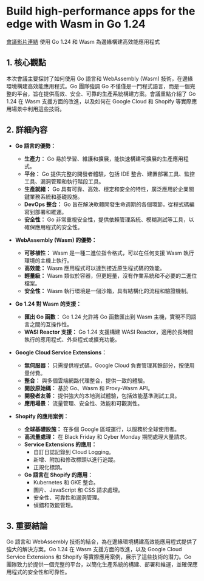 # Build high-performance apps for the edge with Wasm in Go 1.24
[會議影片連結](https://www.youtube.com/watch?v=2ECGTgZp1KA)
使用 Go 1.24 和 Wasm 為邊緣構建高效能應用程式

## 1. 核心觀點

本次會議主要探討了如何使用 Go 語言和 WebAssembly (Wasm) 技術，在邊緣環境構建高效能應用程式。Go 團隊強調 Go 不僅僅是一門程式語言，而是一個完整的平台，旨在提供高效、安全、可靠的生產系統構建方案。會議重點介紹了 Go 1.24 在 Wasm 支援方面的改進，以及如何在 Google Cloud 和 Shopify 等實際應用場景中利用這些技術。

## 2. 詳細內容

- **Go 語言的優勢：**
    - **生產力：** Go 易於學習、維護和擴展，能快速構建可擴展的生產應用程式。
    - **平台：** Go 提供完整的開發者體驗，包括 IDE 整合、建置部署工具、監控工具、漏洞管理和執行階段工具。
    - **生產就緒：** Go 具有可靠、高效、穩定和安全的特性，廣泛應用於企業關鍵業務系統和基礎設施。
    - **DevOps 整合：** Go 旨在解決軟體開發生命週期的各個環節，從程式碼編寫到部署和維運。
    - **安全性：** Go 非常重視安全性，提供依賴管理系統、模糊測試等工具，以確保應用程式的安全性。

- **WebAssembly (Wasm) 的優勢：**
    - **可移植性：** Wasm 是一種二進位指令格式，可以在任何支援 Wasm 執行環境的主機上執行。
    - **高效能：** Wasm 應用程式可以達到接近原生程式碼的效能。
    - **輕量級：** Wasm 類似於容器，但更輕量，沒有作業系統和不必要的二進位檔案。
    - **安全性：** Wasm 執行環境是一個沙箱，具有結構化的流程和驗證機制。

- **Go 1.24 對 Wasm 的支援：**
    - **匯出 Go 函數：** Go 1.24 允許將 Go 函數匯出到 Wasm 主機，實現不同語言之間的互操作性。
    - **WASI Reactor 支援：** Go 1.24 支援構建 WASI Reactor，適用於長時間執行的應用程式、外掛程式或擴充功能。

- **Google Cloud Service Extensions：**
    - **無伺服器：** 只需提供程式碼，Google Cloud 負責管理其餘部分，按使用量付費。
    - **整合：** 與多個雲端網路代理整合，提供一致的體驗。
    - **開放原始碼：** 基於 Go、Wasm 和 Proxy-Wasm API。
    - **開發者友善：** 提供強大的本地測試體驗，包括效能基準測試工具。
    - **應用場景：** 流量管理、安全性、效能和可觀測性。

- **Shopify 的應用案例：**
    - **全球基礎設施：** 在多個 Google 區域運行，以服務於全球使用者。
    - **高流量處理：** 在 Black Friday 和 Cyber Monday 期間處理大量請求。
    - **Service Extensions 的應用：**
        - 自訂日誌記錄到 Cloud Logging。
        - 新增、附加和修改標頭以進行追蹤。
        - 正規化標頭。
    - **Go 語言在 Shopify 的應用：**
        - Kubernetes 和 GKE 整合。
        - 圖片、JavaScript 和 CSS 請求處理。
        - 安全性、可靠性和漏洞管理。
        - 偵錯和效能管理。

## 3. 重要結論

Go 語言和 WebAssembly 技術的結合，為在邊緣環境構建高效能應用程式提供了強大的解決方案。Go 1.24 在 Wasm 支援方面的改進，以及 Google Cloud Service Extensions 和 Shopify 等實際應用案例，展示了這些技術的潛力。Go 團隊致力於提供一個完整的平台，以簡化生產系統的構建、部署和維運，並確保應用程式的安全性和可靠性。
